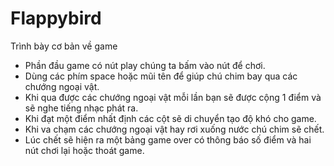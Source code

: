 # Flappybird
Trình bày cơ bản về game
- Phần đầu game có nút play chúng ta bấm vào nút để chơi.
- Dùng các phím space hoặc mũi tên để giúp chú chim bay qua các chướng ngoại vật.
- Khi qua được các chướng ngoại vật mỗi lần bạn sẽ được cộng 1 điểm và sẽ nghe tiếng nhạc phát ra.
- Khi đạt một điểm nhất định các cột sẽ di chuyển tạo độ khó cho game.
- Khi va chạm các chướng ngoại vật hay rơi xuống nước chú chim sẽ chết.
- Lúc chết sẽ hiện ra một bảng game over có thông báo số điểm và hai nút chơi lại hoặc thoát game.

  
 
